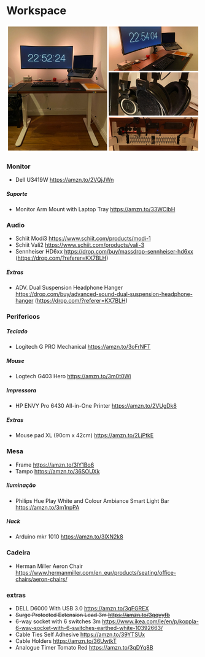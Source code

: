 # Workspace

![desk](./images/desk.png)

### Monitor
- Dell U3419W https://amzn.to/2VQjJWn

##### Suporte
- Monitor Arm Mount with Laptop Tray https://amzn.to/33WClbH

### Audio
- Schiit Modi3 https://www.schiit.com/products/modi-1
- Schiit Vali2 https://www.schiit.com/products/vali-3
- Sennheiser HD6xx https://drop.com/buy/massdrop-sennheiser-hd6xx (https://drop.com/?referer=KX7BLH)
##### Extras 
- ADV. Dual Suspension Headphone Hanger https://drop.com/buy/advanced-sound-dual-suspension-headphone-hanger (https://drop.com/?referer=KX7BLH)

### Perifericos
##### Teclado
- Logitech G PRO Mechanical https://amzn.to/3oFrNFT
##### Mouse
- Logtech G403 Hero https://amzn.to/3m0t0Wi
##### Impressora
- HP ENVY Pro 6430 All-in-One Printer https://amzn.to/2VUgDk8
##### Extras
- Mouse pad XL (90cm x 42cm) https://amzn.to/2LjPtkE

### Mesa
- Frame https://amzn.to/3lY1Bo6
- Tampo https://amzn.to/36SOUXk
##### Iluminação
- Philips Hue Play White and Colour Ambiance Smart Light Bar https://amzn.to/3m1npPA
##### Hack
- Arduino mkr 1010 https://amzn.to/3lXN2k8

### Cadeira
- Herman Miller Aeron Chair https://www.hermanmiller.com/en_eur/products/seating/office-chairs/aeron-chairs/


### extras
- DELL D6000 With USB 3.0 https://amzn.to/3qFGREX
- ~~Surge Protected Extension Lead 3m https://amzn.to/3gqvyfb~~
- 6-way socket with 6 switches 3m https://www.ikea.com/ie/en/p/koppla-6-way-socket-with-6-switches-earthed-white-10392663/
- Cable Ties Self Adhesive https://amzn.to/39YTSUx
- Cable Holders https://amzn.to/36UwtkT
- Analogue Timer Tomato Red  https://amzn.to/3qDYq8B
